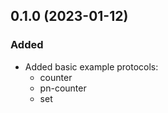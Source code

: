 ## 0.1.0 (2023-01-12)

### Added

* Added basic example protocols:
  * counter
  * pn-counter
  * set
